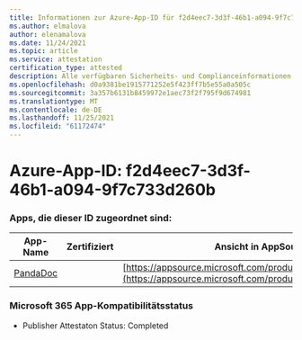 ```yaml
---
title: Informationen zur Azure-App-ID für f2d4eec7-3d3f-46b1-a094-9f7c733d260b
ms.author: elmalova
author: elenamalova
ms.date: 11/24/2021
ms.topic: article
ms.service: attestation
certification_type: attested
description: Alle verfügbaren Sicherheits- und Complianceinformationen für f2d4eec7-3d3f-46b1-a094-9f7c733d260b.
ms.openlocfilehash: d0a9381be1915771252e5f423ff7b5e55a0a505c
ms.sourcegitcommit: 3a357b6131b8459972e1aec73f2f795f9d674981
ms.translationtype: MT
ms.contentlocale: de-DE
ms.lasthandoff: 11/25/2021
ms.locfileid: "61172474"
---
```

# <a name="azure-app-id-f2d4eec7-3d3f-46b1-a094-9f7c733d260b"></a>Azure-App-ID: f2d4eec7-3d3f-46b1-a094-9f7c733d260b


### <a name="apps-associated-with-this-id"></a>Apps, die dieser ID zugeordnet sind:
| **App-Name** | **Zertifiziert** | **Ansicht in AppSource** |
|--------------|---------------|-----------------------|
| [PandaDoc](https://docs.microsoft.com/microsoft-365-app-certification/forward/WA200002927) |  | [https://appsource.microsoft.com/product/office/WA200002927](https://appsource.microsoft.com/product/office/WA200002927) |

### <a name="microsoft-365-app-compliance-status"></a>Microsoft 365 App-Kompatibilitätsstatus
- Publisher Attestaton Status: Completed

